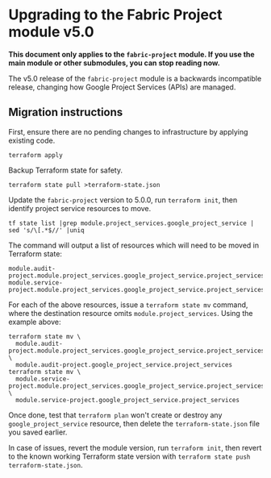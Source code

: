 # Upgrading to the Fabric Project module v5.0

**This document only applies to the `fabric-project` module. If you use the main module or other submodules, you can stop reading now.**

The v5.0 release of the `fabric-project` module is a backwards incompatible release, changing how Google Project Services (APIs) are managed.

## Migration instructions

First, ensure there are no pending changes to infrastructure by applying existing code.

```shell
terraform apply
```

Backup Terraform state for safety.

```shell
terraform state pull >terraform-state.json
```

Update the `fabric-project` version to 5.0.0, run `terraform init`, then identify project service resources to move.

```shell
tf state list |grep module.project_services.google_project_service | sed 's/\[.*$//' |uniq
```

The command will output a list of resources which will need to be moved in Terraform state:

```
module.audit-project.module.project_services.google_project_service.project_services
module.service-project.module.project_services.google_project_service.project_services
```

For each of the above resources, issue a `terraform state mv` command, where the destination resource omits `module.project_services`. Using the example above:

```shell
terraform state mv \
  module.audit-project.module.project_services.google_project_service.project_services \
  module.audit-project.google_project_service.project_services
terraform state mv \
  module.service-project.module.project_services.google_project_service.project_services \
  module.service-project.google_project_service.project_services
```

Once done, test that `terraform plan` won't create or destroy any `google_project_service` resource, then delete the `terraform-state.json` file you saved earlier.

In case of issues, revert the module version, run `terraform init`, then revert to the known working Terraform state version with `terraform state push terraform-state.json`.